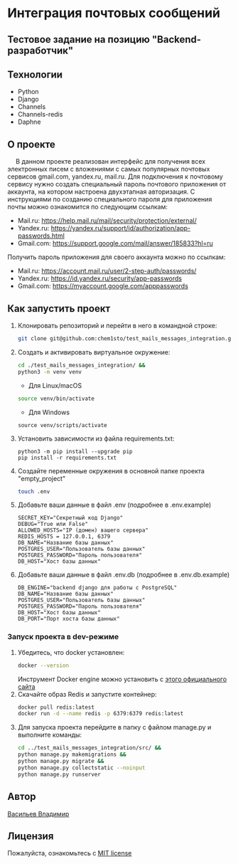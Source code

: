 # Интеграция почтовых сообщений
## Тестовое задание на позицию "Backend-разработчик"

## Технологии

- Python
- Django
- Channels
- Channels-redis
- Daphne

## О проекте
&ensp; &nbsp; В данном проекте реализован интерфейс для получения всех электронных писем с
вложениями с самых популярных почтовых сервисов gmail.com, yandex.ru, mail.ru.
Для подключения к почтовому сервису нужно создать специальный пароль почтового
приложения от аккаунта, на котором настроена двухэтапная авторизация.
С инструкциями по созданию специального пароля для приложения почты можно
ознакомится по следующим ссылкам:
- Mail.ru: https://help.mail.ru/mail/security/protection/external/
- Yandex.ru: https://yandex.ru/support/id/authorization/app-passwords.html
- Gmail.com: https://support.google.com/mail/answer/185833?hl=ru  

Получить пароль приложения для своего аккаунта можно по ссылкам:
- Mail.ru: https://account.mail.ru/user/2-step-auth/passwords/
- Yandex.ru: https://id.yandex.ru/security/app-passwords
- Gmail.com: https://myaccount.google.com/apppasswords

## Как запустить проект

1. Клонировать репозиторий и перейти в него в командной строке:
    ```bash
    git clone git@github.com:chem1sto/test_mails_messages_integration.git
    ```
2. Создать и активировать виртуальное окружение:
    ```bash
    cd ./test_mails_messages_integration/ &&
    python3 -m venv venv
    ```
    * Для Linux/macOS
    ```bash
    source venv/bin/activate
    ```
    * Для Windows
    ```shell
    source venv/scripts/activate
    ```
3. Установить зависимости из файла requirements.txt:
   ```
   python3 -m pip install --upgrade pip
   pip install -r requirements.txt
   ```
4. Создайте переменные окружения в основной папке проекта "empty_project"
    ```bash
    touch .env
    ```
5. Добавьте ваши данные в файл .env (подробнее в .env.example)
    ```
    SECRET_KEY="Секретный код Django"
    DEBUG="True или False"
    ALLOWED_HOSTS="IP (домен) вашего сервера"
    REDIS_HOSTS = 127.0.0.1, 6379
    DB_NAME="Название базы данных"
    POSTGRES_USER="Пользователь базы данных"
    POSTGRES_PASSWORD="Пароль пользователя"
    DB_HOST="Хост базы данных"
    ```
6. Добавьте ваши данные в файл .env.db (подробнее в .env.db.example)
    ```
    DB_ENGINE="backend django для работы с PostgreSQL"
    DB_NAME="Название базы данных"
    POSTGRES_USER="Пользователь базы данных"
    POSTGRES_PASSWORD="Пароль пользователя"
    DB_HOST="Хост базы данных"
    DB_PORT="Порт хоста базы данных"
    ```

### Запуск проекта в dev-режиме
1. Убедитесь, что docker установлен:
    ```bash
   docker --version
    ```
    Инструмент Docker engine можно установить с [этого официального сайта](https://docs.docker.com/engine/install/)
2. Скачайте образ Redis и запустите контейнер:
   ```bash
   docker pull redis:latest
   docker run -d --name redis -p 6379:6379 redis:latest
   ```
3. Для запуска проекта перейдите в папку с файлом manage.py и выполните команды:
   ```bash
   cd ../test_mails_messages_integration/src/ &&
   python manage.py makemigrations &&
   python manage.py migrate &&
   python manage.py collectstatic --noinput
   python manage.py runserver
   ```

## Автор

[Васильев Владимир](https://github.com/chem1sto)

## Лицензия

Пожалуйста, ознакомьтесь с [MIT license](https://github.com/chem1sto/test_mails_messages_integration?tab=MIT-1-ov-file)
